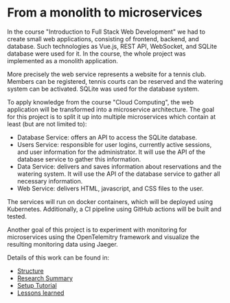 # From a monolith to microservices

In the course "Introduction to Full Stack Web Development" we had to create small web applications, consisting of frontend, backend, and database. Such technologies as Vue.js, REST API, WebSocket, and SQLite database were used for it. In the course, the whole project was implemented as a monolith application.

More precisely the web service represents a website for a tennis club. Members can be registered, tennis courts can be reserved and the watering system can be activated. SQLite was used for the database system.

To apply knowledge from the course "Cloud Computing", the web application will be transformed into a microservice architecture. The goal for this project is to split it up into multiple microservices which contain at least (but are not limited to):
- Database Service: offers an API to access the SQLite database.
- Users Service: responsible for user logins, currently active sessions, and user information for the administrator. It will use the API of the database service to gather this information.
- Data Service: delivers and saves information about reservations and the watering system. It will use the API of the database service to gather all necessary information.
- Web Service: delivers HTML, javascript, and CSS files to the user.

The services will run on docker containers, which will be deployed using Kubernetes. Additionally, a CI pipeline using GitHub actions will be built and tested.

Another goal of this project is to experiment with monitoring for microservices using the OpenTelemitry framework and visualize the resulting monitoring data using Jaeger.


Details of this work can be found in:
- [Structure](docs/STRUCTURE.md)
- [Research Summary](docs/RESEARCH.md)
- [Setup Tutorial](docs/TUTORIAL.md)
- [Lessons learned](docs/LESSONS_LEARNED.md)
